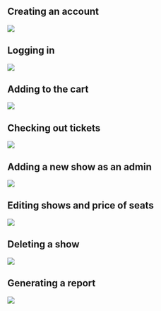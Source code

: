 ## Creating an account 

![](assets/1creatingAnAccount.gif)

## Logging in 

![](assets/2loggingIn.gif)

## Adding to the cart 

![](assets/3addingToCart.gif)

## Checking out tickets 

![](assets/4checkingOut.gif)

## Adding a new show as an admin 

![](assets/5addingShows.gif)

## Editing shows and price of seats 

![](assets/6editingShowAndPrices.gif)

## Deleting a show 

![](assets/7deletingAShow.gif)

## Generating a report 

![](assets/8generatingReports.gif)
